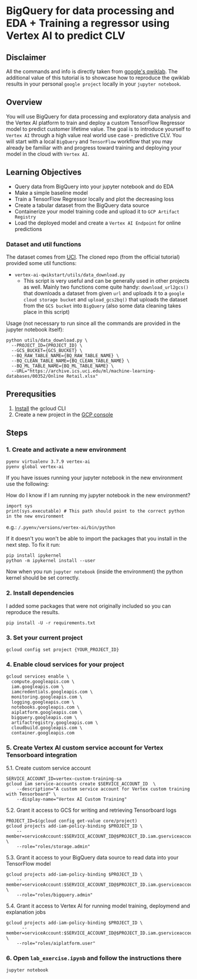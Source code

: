 # BigQuery for data processing and EDA + Training a regressor using Vertex AI to predict CLV

## Disclaimer

All the commands and info is directly taken from [google's qwiklab](https://www.qwiklabs.com/focuses/18940?parent=catalog). The additional value of this tutorial is to showcase how to reproduce the qwiklab results in your personal `google project` locally in your `jupyter notebook`.

## Overview

You will use BigQuery for data processing and exploratory data analysis and the Vertex AI platform to train and deploy a custom TensorFlow Regressor model to predict customer lifetime value. The goal is to introduce yourself to `Vertex AI` through a high value real world use case - predictive CLV. You will start with a local `BigQuery` and `TensorFlow` workflow that you may already be familiar with and progress toward training and deploying your model in the cloud with `Vertex AI`.

 ## Learning Objectives
 
 - Query data from BigQuery into your jupyter notebook and do EDA
 - Make a simple baseline model 
 - Train a TensorFlow Regressor locally and plot the decreasing loss
 - Create a tabular dataset from the BigQuery data source
 - Containerize your model training code and upload it to `GCP Artifact Registry`
 - Load the deployed model and create a `Vertex AI Endpoint` for online predictions

### Dataset and util functions

The dataset comes from [UCI](https://archive.ics.uci.edu/ml/datasets/online+retail). The cloned repo (from the official tutorial) provided some util functions:
  - `vertex-ai-qwikstart/utils/data_download.py`
      - This script is very useful and can be generally used in other projects as well. Mainly two functions come quite handy: `download_url2gcs()` that downloads a dataset from given `url` and uploads it to a `google cloud storage bucket` and `upload_gcs2bq()` that uploads the dataset from the `GCS bucket` into `BigQuery` (also some data cleaning takes place in this script) 

Usage (not necessary to run since all the commands are provided in the jupyter notebook itself):
```
python utils/data_download.py \
  --PROJECT_ID={PROJECT_ID} \
  --GCS_BUCKET={GCS_BUCKET} \
  --BQ_RAW_TABLE_NAME={BQ_RAW_TABLE_NAME} \
  --BQ_CLEAN_TABLE_NAME={BQ_CLEAN_TABLE_NAME} \
  --BQ_ML_TABLE_NAME={BQ_ML_TABLE_NAME} \
  --URL="https://archive.ics.uci.edu/ml/machine-learning-databases/00352/Online Retail.xlsx"
```

## Prerequsities

1. [Install](https://cloud.google.com/sdk/docs/install-sdk) the gcloud CLI 
2. Create a new project in the [GCP console](https://console.cloud.google.com)

## Steps

### 1. Create and activate a new environment
```
pyenv virtualenv 3.7.9 vertex-ai
pyenv global vertex-ai
```

If you have issues running your jupyter notebook in the new environment use the following:

How do I know if I am running my jupyter notebook in the new environment?

```
import sys
print(sys.executable) # This path should point to the correct python in the new environment
```
e.g.: `/.pyenv/versions/vertex-ai/bin/python`

If it doesn't you won't be able to import the packages that you install in the next step.
To fix it run:

```
pip install ipykernel  
python -m ipykernel install --user
```

Now when you run `jupyter notebook` (inside the environment) the python kernel should be set correctly.

### 2. Install dependencies
I added some packages that were not originally included so you can reproduce the results.

```
pip install -U -r requirements.txt
```

### 3. Set your current project
```
gcloud config set project {YOUR_PROJECT_ID}
```

### 4. Enable cloud services for your project

```
gcloud services enable \
  compute.googleapis.com \
  iam.googleapis.com \
  iamcredentials.googleapis.com \
  monitoring.googleapis.com \
  logging.googleapis.com \
  notebooks.googleapis.com \
  aiplatform.googleapis.com \
  bigquery.googleapis.com \
  artifactregistry.googleapis.com \
  cloudbuild.googleapis.com \
  container.googleapis.com
```

### 5. Create Vertex AI custom service account for Vertex Tensorboard integration

5.1. Create custom service account
```
SERVICE_ACCOUNT_ID=vertex-custom-training-sa
gcloud iam service-accounts create $SERVICE_ACCOUNT_ID  \
    --description="A custom service account for Vertex custom training with Tensorboard" \
    --display-name="Vertex AI Custom Training"
```

5.2. Grant it access to GCS for writing and retrieving Tensorboard logs
```
PROJECT_ID=$(gcloud config get-value core/project)
gcloud projects add-iam-policy-binding $PROJECT_ID \
    --member=serviceAccount:$SERVICE_ACCOUNT_ID@$PROJECT_ID.iam.gserviceaccount.com \
    --role="roles/storage.admin"
```

5.3. Grant it access to your BigQuery data source to read data into your TensorFlow model
```
gcloud projects add-iam-policy-binding $PROJECT_ID \
    --member=serviceAccount:$SERVICE_ACCOUNT_ID@$PROJECT_ID.iam.gserviceaccount.com \
    --role="roles/bigquery.admin"
```

5.4. Grant it access to Vertex AI for running model training, deploymend and explanation jobs
```
gcloud projects add-iam-policy-binding $PROJECT_ID \
      --member=serviceAccount:$SERVICE_ACCOUNT_ID@$PROJECT_ID.iam.gserviceaccount.com \
    --role="roles/aiplatform.user"
```

### 6. Open `lab_exercise.ipynb` and follow the instructions there
```
jupyter notebook
```

